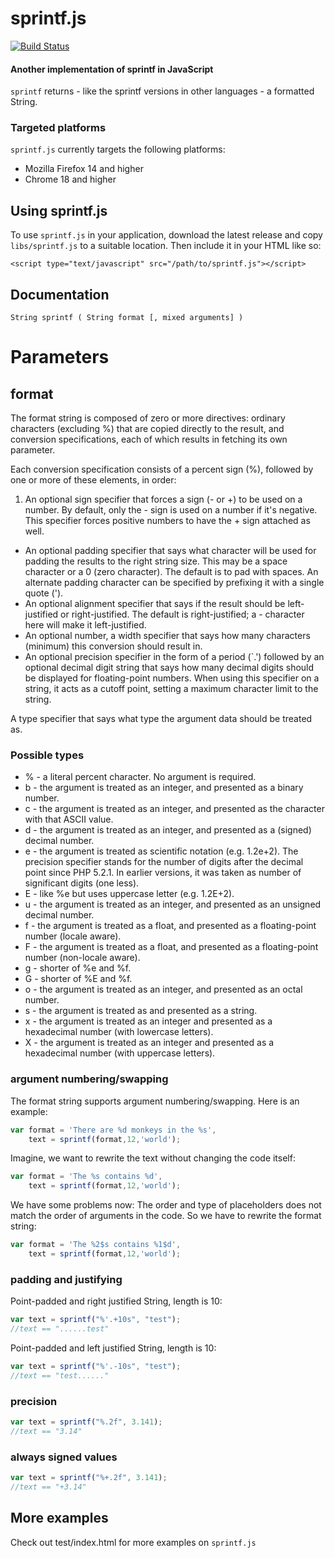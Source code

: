sprintf.js
==========

[![Build Status](https://travis-ci.org/joside/sprintf.js.svg)](https://travis-ci.org/joside/sprintf.js)

#### Another implementation of sprintf in JavaScript ####

`sprintf` returns - like the sprintf versions in other languages - a formatted String.

### Targeted platforms ###

`sprintf.js` currently targets the following platforms:

* Mozilla Firefox 14 and higher
* Chrome 18 and higher

Using sprintf.js
----------------

To use `sprintf.js` in your application, download the latest release and copy 
`libs/sprintf.js` to a suitable location. Then include it in your HTML
like so:

    <script type="text/javascript" src="/path/to/sprintf.js"></script>

Documentation
-------------

    String sprintf ( String format [, mixed arguments] )

# Parameters #

## format ##

The format string is composed of zero or more directives: ordinary characters (excluding %) that are copied directly to the result, and conversion specifications, each of which results in fetching its own parameter. 

Each conversion specification consists of a percent sign (%), followed by one or more of these elements, in order:

1. An optional sign specifier that forces a sign (- or +) to be used on a number. By default, only the - sign is used on a number if it's negative. This specifier forces positive numbers to have the + sign attached as well.
* An optional padding specifier that says what character will be used for padding the results to the right string size. This may be a space character or a 0 (zero character). The default is to pad with spaces. An alternate padding character can be specified by prefixing it with a single quote (').
* An optional alignment specifier that says if the result should be left-justified or right-justified. The default is right-justified; a - character here will make it left-justified.
* An optional number, a width specifier that says how many characters (minimum) this conversion should result in.
* An optional precision specifier in the form of a period (`.') followed by an optional decimal digit string that says how many decimal digits should be displayed for floating-point numbers. When using this specifier on a string, it acts as a cutoff point, setting a maximum character limit to the string.

A type specifier that says what type the argument data should be treated as.

### Possible types ###
* % - a literal percent character. No argument is required.
* b - the argument is treated as an integer, and presented as a binary number.
* c - the argument is treated as an integer, and presented as the character with that ASCII value.
* d - the argument is treated as an integer, and presented as a (signed) decimal number.
* e - the argument is treated as scientific notation (e.g. 1.2e+2). The precision specifier stands for the number of digits after the decimal point since PHP 5.2.1. In earlier versions, it was taken as number of significant digits (one less).
* E - like %e but uses uppercase letter (e.g. 1.2E+2).
* u - the argument is treated as an integer, and presented as an unsigned decimal number.
* f - the argument is treated as a float, and presented as a floating-point number (locale aware).
* F - the argument is treated as a float, and presented as a floating-point number (non-locale aware).
* g - shorter of %e and %f.
* G - shorter of %E and %f.
* o - the argument is treated as an integer, and presented as an octal number.
* s - the argument is treated as and presented as a string.
* x - the argument is treated as an integer and presented as a hexadecimal number (with lowercase letters).
* X - the argument is treated as an integer and presented as a hexadecimal number (with uppercase letters).

### argument numbering/swapping ###
The format string supports argument numbering/swapping. Here is an example:

```javascript
var format = 'There are %d monkeys in the %s',
    text = sprintf(format,12,'world');
```

Imagine, we want to rewrite the text without changing the code itself:

```javascript
var format = 'The %s contains %d',
    text = sprintf(format,12,'world');
```

We have some problems now: The order and type of placeholders does not match the order of arguments in the code. So we have to rewrite the format string:

```javascript
var format = 'The %2$s contains %1$d',
    text = sprintf(format,12,'world');
```

### padding and justifying ###

Point-padded and right justified String, length is 10:
```javascript
var text = sprintf("%'.+10s", "test");
//text == "......test"
```

Point-padded and left justified String, length is 10:
```javascript
var text = sprintf("%'.-10s", "test");
//text == "test......"
```

### precision ###

```javascript
var text = sprintf("%.2f", 3.141);
//text == "3.14"
```

### always signed values ###

```javascript
var text = sprintf("%+.2f", 3.141);
//text == "+3.14"
```

## More examples ##

Check out test/index.html for more examples on `sprintf.js`